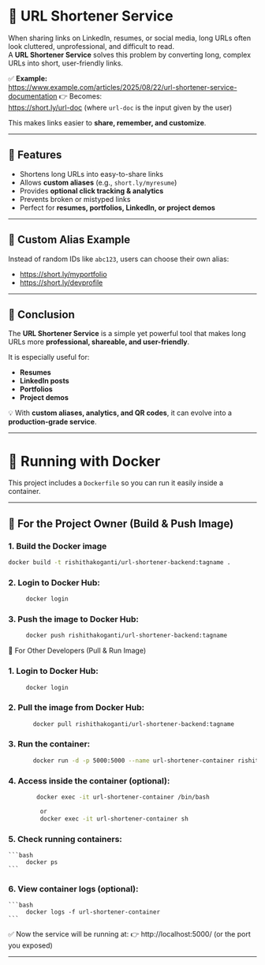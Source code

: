 # 🔗 URL Shortener Service  

When sharing links on LinkedIn, resumes, or social media, long URLs often look cluttered, unprofessional, and difficult to read.  
A **URL Shortener Service** solves this problem by converting long, complex URLs into short, user-friendly links.  

✅ **Example:**  
https://www.example.com/articles/2025/08/22/url-shortener-service-documentation 👉 Becomes:  
https://short.ly/url-doc (where `url-doc` is the input given by the user)  

This makes links easier to **share, remember, and customize**.  

---

## 🚀 Features  
- Shortens long URLs into easy-to-share links  
- Allows **custom aliases** (e.g., `short.ly/myresume`)  
- Provides **optional click tracking & analytics**  
- Prevents broken or mistyped links  
- Perfect for **resumes, portfolios, LinkedIn, or project demos**  

---

## 🔗 Custom Alias Example  
Instead of random IDs like `abc123`, users can choose their own alias:  
- https://short.ly/myportfolio  
- https://short.ly/devprofile  

---

## 📖 Conclusion  
The **URL Shortener Service** is a simple yet powerful tool that makes long URLs more **professional, shareable, and user-friendly**.  

It is especially useful for:  
- **Resumes**  
- **LinkedIn posts**  
- **Portfolios**  
- **Project demos**  

💡 With **custom aliases, analytics, and QR codes**, it can evolve into a **production-grade service**.  

---

# 🐳 Running with Docker  

This project includes a `Dockerfile` so you can run it easily inside a container.  

---

## 🔹 For the Project Owner (Build & Push Image)  

### 1. Build the Docker image  
```bash
docker build -t rishithakoganti/url-shortener-backend:tagname .


```
### 2. Login to Docker Hub:
   ```bash
        docker login
   ```
### 3. Push the image to Docker Hub:
   ```bash
        docker push rishithakoganti/url-shortener-backend:tagname
   ```
🔹 For Other Developers (Pull & Run Image)
### 1. Login to Docker Hub:
   ```bash
        docker login
   ```
### 2. Pull the image from Docker Hub:
 ```bash
        docker pull rishithakoganti/url-shortener-backend:tagname
```
### 3. Run the container:
 ```bash
        docker run -d -p 5000:5000 --name url-shortener-container rishithakoganti/url-shortener-backend:tagname
```
### 4. Access inside the container (optional):
 ```bash
         docker exec -it url-shortener-container /bin/bash
```
```bash
         or
         docker exec -it url-shortener-container sh
   ```
### 5. Check running containers:
    ```bash
         docker ps
    ```
### 6. View container logs (optional):
    ```bash
         docker logs -f url-shortener-container
    ```
✅ Now the service will be running at:
👉 http://localhost:5000/ (or the port you exposed)

---


